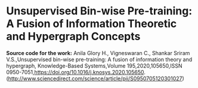 # Unsupervised Bin-wise Pre-training: A Fusion of Information Theoretic and Hypergraph Concepts

**Source code for the work:**
Anila Glory H., Vigneswaran C., Shankar Sriram V.S.,Unsupervised bin-wise pre-training: A fusion of information theory and hypergraph,
Knowledge-Based Systems,Volume 195,2020,105650,ISSN 0950-7051,https://doi.org/10.1016/j.knosys.2020.105650.
(http://www.sciencedirect.com/science/article/pii/S0950705120301027)

